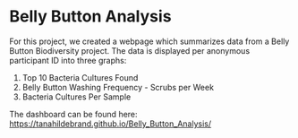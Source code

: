 # Belly Button Analysis

For this project, we created a webpage which summarizes data from a Belly Button Biodiversity project. The data is displayed per anonymous participant ID into three graphs:
1) Top 10 Bacteria Cultures Found
2) Belly Button Washing Frequency - Scrubs per Week
3) Bacteria Cultures Per Sample

The dashboard can be found here: https://tanahildebrand.github.io/Belly_Button_Analysis/
